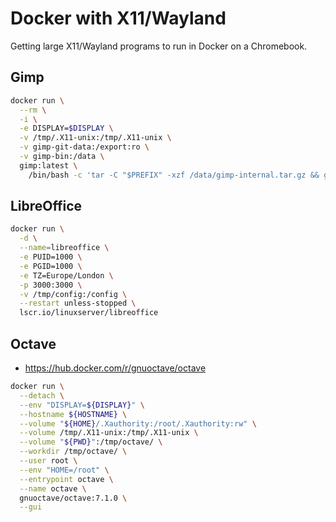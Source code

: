 # Docker with X11/Wayland
Getting large X11/Wayland programs to run in Docker on a Chromebook.


## Gimp
```bash
docker run \
  --rm \
  -i \
  -e DISPLAY=$DISPLAY \
  -v /tmp/.X11-unix:/tmp/.X11-unix \
  -v gimp-git-data:/export:ro \
  -v gimp-bin:/data \
  gimp:latest \
    /bin/bash -c 'tar -C "$PREFIX" -xzf /data/gimp-internal.tar.gz && gimp'
```

## LibreOffice
```bash
docker run \
  -d \
  --name=libreoffice \
  -e PUID=1000 \
  -e PGID=1000 \
  -e TZ=Europe/London \
  -p 3000:3000 \
  -v /tmp/config:/config \
  --restart unless-stopped \
  lscr.io/linuxserver/libreoffice
```

## Octave
- https://hub.docker.com/r/gnuoctave/octave
```bash
docker run \
  --detach \
  --env "DISPLAY=${DISPLAY}" \
  --hostname ${HOSTNAME} \
  --volume "${HOME}/.Xauthority:/root/.Xauthority:rw" \
  --volume /tmp/.X11-unix:/tmp/.X11-unix \
  --volume "${PWD}":/tmp/octave/ \
  --workdir /tmp/octave/ \
  --user root \
  --env "HOME=/root" \
  --entrypoint octave \
  --name octave \
  gnuoctave/octave:7.1.0 \
  --gui
```
